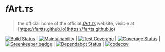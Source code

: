 # 𝑓Art.ᴛꜱ

> the official home of the official [𝑓Art.ᴛꜱ](https://github.com/fartts/fartts) website, visible at [https://fartts.github.io](https://fartts.github.io)

[![Build Status](https://travis-ci.org/fartts/fartts.svg?branch=master)](https://travis-ci.org/fartts/fartts) | [![Maintainability](https://api.codeclimate.com/v1/badges/fcdc1b753d00ada7d241/maintainability)](https://codeclimate.com/github/fartts/fartts/maintainability) | [![Test Coverage](https://api.codeclimate.com/v1/badges/fcdc1b753d00ada7d241/test_coverage)](https://codeclimate.com/github/fartts/fartts/test_coverage) | [![Coverage Status](https://coveralls.io/repos/github/fartts/fartts/badge.svg?branch=master)](https://coveralls.io/github/fartts/fartts?branch=master) | [![Greenkeeper badge](https://badges.greenkeeper.io/fartts/fartts.svg)](https://greenkeeper.io/) | [![Dependabot Status](https://api.dependabot.com/badges/status?host=github&identifier=131446158)](https://dependabot.com) | [![codecov](https://codecov.io/gh/fartts/fartts/branch/master/graph/badge.svg)](https://codecov.io/gh/fartts/fartts)
